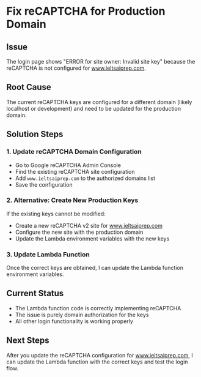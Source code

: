 # Fix reCAPTCHA for Production Domain

## Issue
The login page shows "ERROR for site owner: Invalid site key" because the reCAPTCHA is not configured for www.ieltsaiprep.com.

## Root Cause
The current reCAPTCHA keys are configured for a different domain (likely localhost or development) and need to be updated for the production domain.

## Solution Steps

### 1. Update reCAPTCHA Domain Configuration
- Go to Google reCAPTCHA Admin Console
- Find the existing reCAPTCHA site configuration
- Add `www.ieltsaiprep.com` to the authorized domains list
- Save the configuration

### 2. Alternative: Create New Production Keys
If the existing keys cannot be modified:
- Create a new reCAPTCHA v2 site for www.ieltsaiprep.com
- Configure the new site with the production domain
- Update the Lambda environment variables with the new keys

### 3. Update Lambda Function
Once the correct keys are obtained, I can update the Lambda function environment variables.

## Current Status
- The Lambda function code is correctly implementing reCAPTCHA
- The issue is purely domain authorization for the keys
- All other login functionality is working properly

## Next Steps
After you update the reCAPTCHA configuration for www.ieltsaiprep.com, I can update the Lambda function with the correct keys and test the login flow.